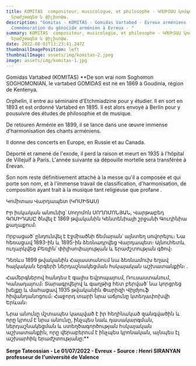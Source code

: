 ```yaml
---
title: KOMITAS  compositeur, musicologue, et philosophe - ԿՈՄԻՏԱՍ կոմպոզիտոր,
  երաժշտագետ և փիլիսոփա.
description: "Gomitas - KOMITAS - Gomidas Vartabed - Evreux arméniens -
  Commémoration du génocide arménien à Evreux - "
summary: KOMITAS  compositeur, musicologie, et philosophe - ԿՈՄԻՏԱՍ կոմպոզիտոր,
  երաժշտագետ և փիլիսոփա.
date: 2022-08-01T13:23:41.247Z
thumbnailImagePosition: left
thumbnailImage: assets/img/komitas-2.jpeg
image: assets/img/komitas-1.jpg
---
```

Gomidas Vartabed (KOMITAS)
**De son vrai nom Soghomon SOGHOMONIAN, le vartabed GOMIDAS est né en 1869 à Goudinia, région de Kentenya. 

Orphelin, il entre au séminaire d'Etchmiadzine pour y étudier. Il en sort en 1893 et est ordonné Vartabed en 1895. Il est alors envoyé à Berlin pour y pousuivre des études de philosophie et de musique. 

De retouren Arménie en 1899, il se lance dans une œuvre immense d'harmonisation des chants arméniens. 

Il donne des concerts en Europe, en Russie et au Canada.

Déporté et ramené de l'exode, il perd la raison et meurt en 1935 à l'hôpital de Villejuif à Paris. L'année suivante sa dépouille mortelle sera transférée à Erevan. 

Son nom reste définitivement attaché à la messe qu'il a composée et qui porte son nom, et à l'immense travail de classification, d'harmonisation, de composition ayant trait à la musique tant religieuse que profane . 


Կոմիտաս Վարդապետ (ԿՈՄԻՏԱՍ)

Իր իսկական անունից՝ Սողոմոն ՍՈՂՈՄՈՆՅԱՆ, Վարթաբեդ ԳՈՄԻԴԱՍԸ ծնվել է 1869 թվականին Կենտենիայի շրջանի Գուդինիա քաղաքում։

Որբացած՝ ընդունվել է Էջմիածնի ճեմարան՝ այնտեղ սովորելու։ Նա հեռացավ 1893-ին և 1895-ին ձեռնադրվեց Վարդապետ։ Այնուհետև ուղարկվեց Բեռլին՝ փիլիսոփայության և երաժշտության գծով։

Դեռևս 1899 թվականին Հայաստանում նա ձեռնամուխ եղավ հայկական երգերի ներդաշնակեցման հսկայական աշխատանքին։ .

Համերգներով հանդես է գալիս Եվրոպայում, Ռուսաստանում, Կանադայում։
Տարագրվելով և գաղթից հետ բերված՝ նա կորցրեց խելքը և մահացավ 1935 թվականին Փարիզի Վիլժյուֆ հիվանդանոցում։ Հաջորդ տարի նրա աճյունը կտեղափոխվի Երևան։

Նրա անունը մշտապես կապված է իր հեղինակած զանգվածին և որը կրում է նրա անունը, ինչպես նաև դասակարգման, ներդաշնակեցման և ստեղծագործության հսկայական աշխատանքին, որը վերաբերում է ինչպես կրոնական, այնպես էլ աշխարհիկ երաժշտությանը:**﻿\
\
**Serge Tateossian - Le 01/07/2022 - Evreux - Source : Henri SIRANYAN professeur de l'université de Valence**